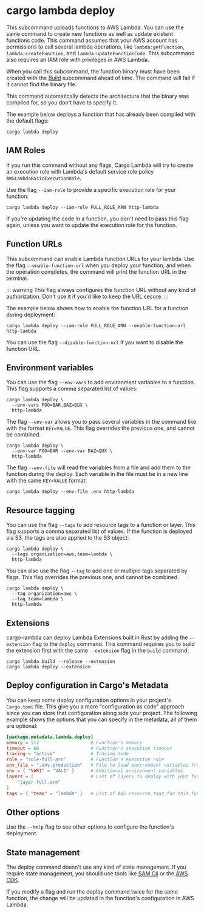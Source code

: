 # cargo lambda deploy

This subcommand uploads functions to AWS Lambda. You can use the same command to create new functions as well as update existent functions code. This command assumes that your AWS account has permissions to call several lambda operations, like `lambda:getFunction`, `lambda:createFunction`, and `lambda:updateFunctionCode`. This subcommand also requires an IAM role with privileges in AWS Lambda.

When you call this subcommand, the function binary must have been created with the [Build](/commands/build) subcommand ahead of time. The command will fail if it cannot find the binary file.

This command automatically detects the architecture that the binary was compiled for, so you don't have to specify it.

The example below deploys a function that has already been compiled with the default flags:

```
cargo lambda deploy
```

## IAM Roles

If you run this command without any flags, Cargo Lambda will try to create an execution role with Lambda's default service role policy `AWSLambdaBasicExecutionRole`.

Use the flag `--iam-role` to provide a specific execution role for your function:

```
cargo lambda deploy --iam-role FULL_ROLE_ARN http-lambda
```

If you're updating the code in a function, you don't need to pass this flag again, unless you want to update the execution role for the function.

## Function URLs

This subcommand can enable Lambda function URLs for your lambda. Use the flag `--enable-function-url` when you deploy your function, and when the operation completes, the command will print the function URL in the terminal.

::: warning
This flag always configures the function URL without any kind of authorization. Don't use it if you'd like to keep the URL secure.
:::

The example below shows how to enable the function URL for a function during deployment:

```
cargo lambda deploy --iam-role FULL_ROLE_ARN --enable-function-url http-lambda
```

You can use the flag `--disable-function-url` if you want to disable the function URL.

## Environment variables

You can use the flag `--env-vars` to add environment variables to a function. This flag supports a comma separated list of values:

```
cargo lambda deploy \
  --env-vars FOO=BAR,BAZ=QUX \
  http-lambda
```

The flag `--env-var` allows you to pass several variables in the command like with the format `KEY=VALUE`. This flag overrides the previous one, and cannot be combined.

```
cargo lambda deploy \
  --env-var FOO=BAR --env-var BAZ=QUX \
  http-lambda
```

The flag `--env-file` will read the variables from a file and add them to the function during the deploy. Each variable in the file must be in a new line with the same `KEY=VALUE` format:

```
cargo lambda deploy --env-file .env http-lambda
```

## Resource tagging

You can use the flag `--tags` to add resource tags to a function or layer. This flag supports a comma separated list of values. If the function is deployed via S3, the tags are also applied to the S3 object:

```
cargo lambda deploy \
  --tags organization=aws,team=lambda \
  http-lambda
```

You can also use the flag `--tag` to add one or multiple tags separated by flags. This flag overrides the previous one, and cannot be combined.

```
cargo lambda deploy \
  --tag organization=aws \
  --tag team=lambda \
  http-lambda
```

## Extensions

cargo-lambda can deploy Lambda Extensions built in Rust by adding the `--extension` flag to the `deploy` command. This command requires you to build the extension first with the same `--extension` flag in the `build` command:

```
cargo lambda build --release --extension
cargo lambda deploy --extension
```

## Deploy configuration in Cargo's Metadata

You can keep some deploy configuration options in your project's `Cargo.toml` file. This give you a more "configuration as code" approach since you can store that configuration along side your project. The following example shows the options that you can specify in the metadata, all of them are optional:

```toml
[package.metadata.lambda.deploy]
memory = 512                   # Function's memory
timeout = 60                   # Function's execution timeout
tracing = "active"             # Tracing mode
role = "role-full-arn"         # Function's execution role
env_file = ".env.production"   # File to load environment variables from
env = { "VAR1" = "VAL1" }      # Additional environment variables
layers = [                     # List of layers to deploy with your function
    "layer-full-arn"
]
tags = { "team" = "lambda" }   # List of AWS resource tags for this function
```

## Other options

Use the `--help` flag to see other options to configure the function's deployment.

## State management

The deploy command doesn't use any kind of state management. If you require state management, you should use tools like [SAM Cli](https://github.com/aws/aws-sam-cli) or the [AWS CDK](https://github.com/aws/aws-cdk).

If you modify a flag and run the deploy command twice for the same function, the change will be updated in the function's configuration in AWS Lambda.
